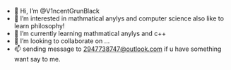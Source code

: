- 👋 Hi, I’m @V1ncentGrunBlack
- 👀 I’m interested in mathmatical anylys and computer science also like to learn philosophy!
- 🌱 I’m currently learning mathmatical anylys and c++
- 💞️ I’m looking to collaborate on ...
- 📫 sending message to 2947738747@outlook.com if u have something want say to me.

<!---
V1ncentGrunBlack/V1ncentGrunBlack is a ✨ special ✨ repository because its `README.md` (this file) appears on your GitHub profile.
You can click the Preview link to take a look at your changes.
--->
